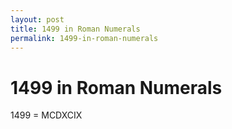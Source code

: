 ```yaml
---
layout: post
title: 1499 in Roman Numerals
permalink: 1499-in-roman-numerals
---
```


# 1499 in Roman Numerals

1499 = MCDXCIX
